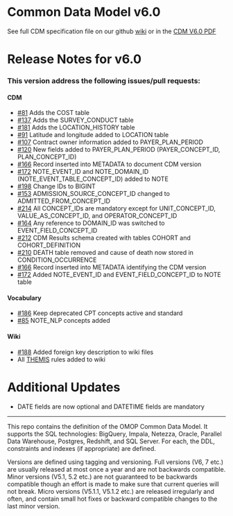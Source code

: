 Common Data Model v6.0
=================

See full CDM specification file on our github [wiki](https://github.com/OHDSI/CommonDataModel/wiki) or in the [CDM V6.0 PDF](https://github.com/OHDSI/CommonDataModel/blob/master/OMOP_CDM_v6_0.pdf)


Release Notes for v6.0
=============

### This version address the following issues/pull requests:

#### CDM
* [#81](https://github.com/OHDSI/CommonDataModel/pull/81) Adds the COST table
* [#137](https://github.com/OHDSI/CommonDataModel/pull/137) Adds the SURVEY_CONDUCT table
* [#181](https://github.com/OHDSI/CommonDataModel/pull/181) Adds the LOCATION_HISTORY table
* [#91](https://github.com/OHDSI/CommonDataModel/issues/91) Latitude and longitude added to LOCATION table
* [#107](https://github.com/OHDSI/CommonDataModel/issues/107) Contract owner information added to PAYER_PLAN_PERIOD 
* [#120](https://github.com/OHDSI/CommonDataModel/pull/120) New fields added to PAYER_PLAN_PERIOD (PAYER_CONCEPT_ID, PLAN_CONCEPT_ID)
* [#166](https://github.com/OHDSI/CommonDataModel/issues/166) Record inserted into METADATA to document CDM version
* [#172](https://github.com/OHDSI/CommonDataModel/pull/172) NOTE_EVENT_ID and NOTE_DOMAIN_ID (NOTE_EVENT_TABLE_CONCEPT_ID) added to NOTE
* [#198](https://github.com/OHDSI/CommonDataModel/pull/198) Change IDs to BIGINT 
* [#153](https://github.com/OHDSI/CommonDataModel/issues/153) ADMISSION_SOURCE_CONCEPT_ID changed to ADMITTED_FROM_CONCEPT_ID 
* [#214](https://github.com/OHDSI/CommonDataModel/issues/214) All CONCEPT_IDs are mandatory except for UNIT_CONCEPT_ID, VALUE_AS_CONCEPT_ID, and OPERATOR_CONCEPT_ID 
* [#164](https://github.com/OHDSI/CommonDataModel/issues/164) Any reference to DOMAIN_ID was switched to EVENT_FIELD_CONCEPT_ID
* [#212](https://github.com/OHDSI/CommonDataModel/issues/212) CDM Results schema created with tables COHORT and COHORT_DEFINITION
* [#210](https://github.com/OHDSI/CommonDataModel/issues/210) DEATH table removed and cause of death now stored in CONDITION_OCCURRENCE
* [#166](https://github.com/OHDSI/CommonDataModel/issues/166) Record inserted into METADATA identifying the CDM version
* [#172](https://github.com/OHDSI/CommonDataModel/issues/172) Added NOTE_EVENT_ID and EVENT_FIELD_CONCEPT_ID to NOTE table

#### Vocabulary
* [#186](https://github.com/OHDSI/CommonDataModel/issues/186) Keep deprecated CPT concepts active and standard
* [#85](https://github.com/OHDSI/CommonDataModel/issues/85) NOTE_NLP concepts added

#### Wiki
* [#188](https://github.com/OHDSI/CommonDataModel/issues/188) Added foreign key description to wiki files
* All [THEMIS](https://github.com/OHDSI/THEMIS/issues) rules added to wiki

Additional Updates
==================

* DATE fields are now optional and DATETIME fields are mandatory

---------
  
This repo contains the definition of the OMOP Common Data Model. It supports the SQL technologies: BigQuery, Impala, Netezza, Oracle, Parallel Data Warehouse, Postgres, Redshift, and SQL Server. For each, the DDL, constraints and indexes (if appropriate) are defined. 


Versions are defined using tagging and versioning. Full versions (V6, 7 etc.) are usually released at most once a year and are not backwards compatible. Minor versions (V5.1, 5.2 etc.) are not guaranteed to be backwards compatible though an effort is made to make sure that current queries will not break. Micro versions (V5.1.1, V5.1.2 etc.) are released irregularly and often, and contain small hot fixes or backward compatible changes to the last minor version.
